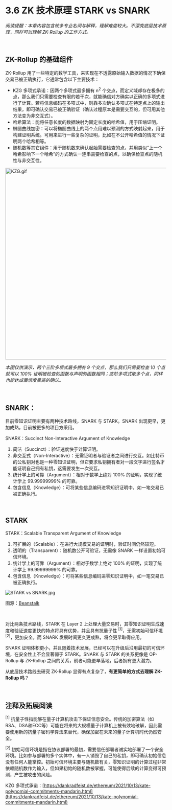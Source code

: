# 3.6 ZK 技术原理 STARK vs SNARK

_阅读提醒：本章内容包含较多专业名词与解释，理解难度较大。不深究底层技术原理，同样可以理解 ZK-Rollup 的工作方式。_

&nbsp; 
## ZK-Rollup 的基础组件

ZK-Rollup 用了一些特定的数学工具，来实现在不透露原始输入数据的情况下确保交易已被正确执行，它通常包含以下主要技术：

- KZG 多项式承诺：因两个多项式最多拥有 n<sup>2</sup> 个交点，而定义域却存在极多的点，那么我们只需要检查有限的若干次，就能确信对方确实以正确的多项式进行了计算。若将信息编码在多项式中，则靠多次确认多项式在特定点上的输出结果，即可确认交易已被正确验证（确认过程原本是需要交互的，但可用其他方法变为非交互式）。
- 哈希算法：能将任意长度的数据映射为固定长度的哈希值，用于压缩证明。
- 椭圆曲线加密：可以将椭圆曲线上的两个点用难以预测的方式映射起来，用于构建证明系统。可用来进行一些复杂的证明，比如在不公开哈希值的情况下证明两个哈希相等。
- 随机数等其它组件：用于随机数来确认起始需要检查的点，并用类似“上一个哈希影响下一个哈希”的方式确认一连串需要检查的点，以确保检查点的随机性与非交互性。

<img src="https://cdn.myfirst.io/layer2/assets/3.6.1.gif" width="600px" alt="KZG.gif" />

_本图仅供演示，两个三阶多项式最多拥有 9 个交点，那么我们只需要检查 10 个点就可以 100% 证明被检查的函数与声明的函数相同；高阶多项式取多个点，同样也能达成置信度极高的确认。_

&nbsp; 

## SNARK：

目前零知识证明主要有两种技术路线，SNARK 与 STARK。SNARK 出现更早，更加成熟，目前被更多的项目方采用。

SNARK：Succinct Non-Interactive Argument of Knowledge

1. 简洁（Succinct）：验证速度快于计算证明。
2. 非交互式（Non-Interactive）：无需证明者与验证者之间进行交互。如比特币的公私钥对也是一种零知识证明，但它要求私钥拥有者对一段文字进行签名才能证明自己拥有私钥，这需要发生一次交互。
3. 统计学上的可靠（Argument）：相对于数学上绝对 100% 的证明，实现了统计学上 99.99999999% 的可靠。
4. 包含信息（Knowledge）：可将某些信息编码进零知识证明中，如一笔交易已被正确执行。

&nbsp; 

## STARK

STARK：Scalable Transparent Argument of Knowledge

1. 可扩展的（Scalable）：在进行大规模交易的证明时，验证时间仍然较短。
2. 透明的（Transparent）：随机数公开可验证，无需像 SNARK 一样设置初始可信环境。
3. 统计学上的可靠（Argument）：相对于数学上绝对 100% 的证明，实现了统计学上 99.99999999% 的可靠。
4. 包含信息（Knowledge）：可将某些信息编码进零知识证明中，如一笔交易已被正确执行。

<img src="https://cdn.myfirst.io/layer2/assets/3.6.2.jpg" alt="STARK vs SNARK.jpg" />

图源：[Beanstalk](https://docs.google.com/presentation/d/1gfB6WZMvM9mmDKofFibIgsyYShdf0RV_Y8TLz3k1Ls0/edit#slide=id.g443ebc39b4_0_92)

&nbsp; 

对比两条技术路线，STARK 在 Layer 2 上处理大量交易时，其零知识证明生成速度和验证速度更快的特点将具有优势，并且具有抗量子性 <sup>[1]</sup>，无需初始可信环境 <sup>[2]</sup>，更加安全。而 SNARK 发展时间更久更成熟，将会更早取得应用。

SNARK 证明体积更小，并且随着技术发展，已经可以在升级后沿用最初的可信环境，在安全性上不会显著弱于 STARK。SNARK 与 STARK 的关系更像是 OP-Rollup 与 ZK-Rollup 之间的关系，前者可能更早落地，后者拥有更大潜力。

从底层技术路线去研究 ZK-Rollup 显得有点复杂了，**有更简单的方式去理解 ZK-Rollup 吗**？

&nbsp; 
## 注释及拓展阅读
<sup>[1]</sup> 抗量子性指能够在量子计算机攻击下保证信息安全。传统的加密算法（如RSA、DSA和ECC等）可能在将来的大规模量子计算机上被有效地破解，因此需要使用新的抗量子密码学算法来替代，确保加密在未来的量子计算机时代仍然安全。

<sup>[2]</sup> 初始可信环境是指在协议部署的最初，需要信任部署者诚实地部署了一个安全环境。比如参与部署的多个实体中，有一人销毁了自己的私钥，即可确认初始信息没有任何人能掌控。初始可信环境主要与随机数有关，零知识证明的计算过程非常依赖随机数作为输入，但如果初始的随机数被掌握，可能使得后续的计算变得可预测，产生被攻击的风险。

KZG 多项式承诺：[https://dankradfeist.de/ethereum/2021/10/13/kate-polynomial-commitments-mandarin.html](https://dankradfeist.de/ethereum/2021/10/13/kate-polynomial-commitments-mandarin.html)

<GithubAvatar owner='lxdao-official' repo='myfirstlayer2-frontend' path='mdx/zh/3.6-stark-vs-snark.md' />